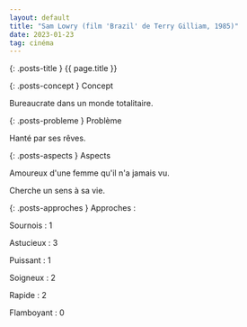 ```yaml
---
layout: default
title: "Sam Lowry (film 'Brazil' de Terry Gilliam, 1985)"
date: 2023-01-23
tag: cinéma
---
```


{: .posts-title }
{{ page.title }}

{: .posts-concept }
Concept

Bureaucrate dans un monde totalitaire.


{: .posts-probleme }
Problème

Hanté par ses rêves.


{: .posts-aspects }
Aspects

Amoureux d'une femme qu'il n'a jamais vu.

Cherche un sens à sa vie.

{: .posts-approches }
Approches :

Sournois : 1

Astucieux : 3

Puissant : 1

Soigneux : 2

Rapide : 2

Flamboyant : 0